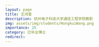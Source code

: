 ```yaml
---
layout: page
title: 王鸿奎
description: 杭州电子科技大学通信工程学院教职
img: assets/img/students/HongkuiWang.png
importance: 25
category: 已毕业博士
redirect:
---
```

